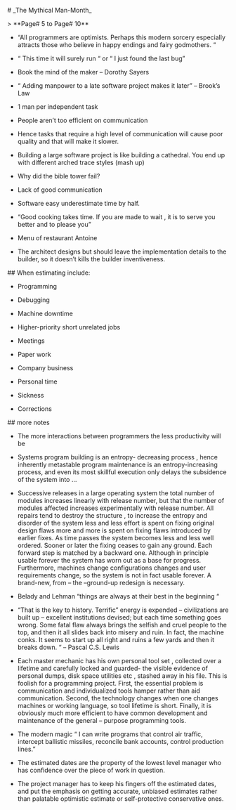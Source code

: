 



\# \_The Mythical Man-Month\_

&gt; \*\*Page\# 5 to Page\# 10\*\* 



- “All programmers are optimists. Perhaps this modern sorcery especially attracts those who believe in happy endings and fairy godmothers. “

- “ This time it will surely run “ or “ I just found the last bug”

- Book the mind of the maker – Dorothy Sayers 

- “ Adding manpower to a late software project makes it later” – Brook’s Law

- 1 man per independent task

- People aren’t too efficient on communication

- Hence tasks that require a high level of communication will cause poor quality and that will make it slower.

- Building a large software project is like building a cathedral. You end up with different arched trace styles \(mash up\) 

- Why did the bible tower fail?

- Lack of good communication

- Software easy underestimate time by half.

- “Good cooking takes time. If you are made to wait , it is to serve you better and to please you”

- Menu of restaurant Antoine 

- The architect designs but should leave the implementation details to the builder, so it doesn’t kills the builder inventiveness.





\#\# When estimating include:

- Programming 

- Debugging 

- Machine downtime

- Higher-priority short unrelated jobs

- Meetings 

- Paper work

- Company business

- Personal time 

- Sickness

- Corrections



\#\# more notes



- The more interactions between programmers the less productivity will be

- Systems program building is an entropy- decreasing process , hence inherently metastable program maintenance is an entropy-increasing process, and even its most skillful execution only delays the subsidence of the system into …

- Successive releases in a large operating system the total number of modules increases linearly with release number, but that the number of modules affected increases experimentally with release number. All repairs tend to destroy the structure , to increase the  entropy and disorder of the system less and less effort is spent on fixing original design flaws more and more is spent on fixing flaws introduced by earlier fixes. As time passes the system becomes less and less well ordered. Sooner or later the fixing ceases to gain any ground. Each forward step is matched by a backward one. Although in principle usable forever the system has worn out as a base for progress. Furthermore, machines change configurations changes and user requirements change, so the system is not in fact usable forever. A brand-new, from – the –ground-up redesign is necessary.

- Belady and Lehman “things are always at their best in the beginning “

- “That is the key to history. Terrific” energy is expended – civilizations are built up – excellent institutions devised; but each time something goes wrong. Some fatal flaw always brings the selfish and cruel people to the top, and then it all slides back into misery and ruin. In fact, the machine conks. It seems to start up all right and ruins a few yards and then it breaks down. “ – Pascal C.S. Lewis

- Each master mechanic has his own personal tool set , collected over a lifetime and carefully locked and guarded- the visible evidence of personal dumps, disk space utilities etc , stashed away in his file. This is foolish for a programming project. First, the essential problem is communication and individualized tools hamper rather than aid communication. Second, the technology changes when one changes machines or working language, so tool lifetime is short. Finally, it is obviously much more efficient to have common development and maintenance of the general – purpose programming tools.

- The modern magic “ I can write programs that control air traffic, intercept ballistic missiles, reconcile bank accounts, control production lines.”

- The estimated dates are the property of the lowest level manager who has confidence over the piece of work in question. 

- The project manager has to keep his fingers off the estimated dates, and put the emphasis on getting accurate, unbiased estimates rather than palatable optimistic estimate or self-protective conservative ones.





